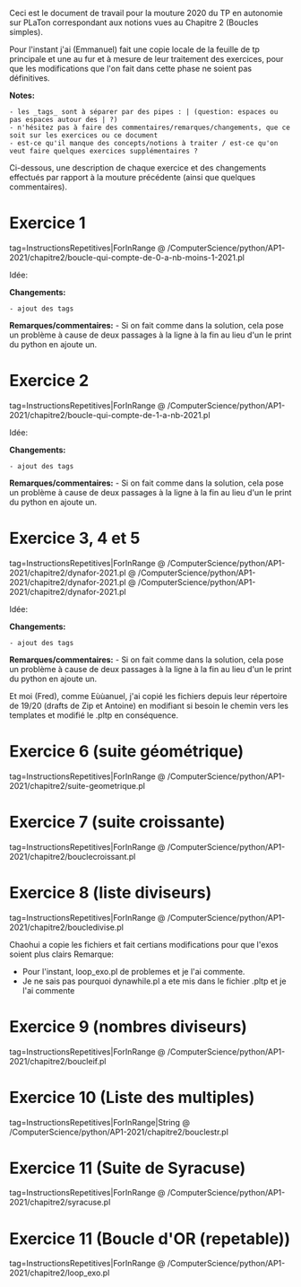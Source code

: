 Ceci est le document de travail pour la mouture 2020 du TP en autonomie sur PLaTon correspondant aux notions vues au Chapitre 2 (Boucles simples).

Pour l'instant j'ai (Emmanuel) fait une copie locale de la feuille de tp principale et une au fur et à mesure de leur traitement des exercices, pour que les modifications que l'on fait dans cette phase ne soient pas définitives.

**Notes:**

    - les _tags_ sont à séparer par des pipes : | (question: espaces ou pas espaces autour des | ?)
    - n'hésitez pas à faire des commentaires/remarques/changements, que ce soit sur les exercices ou ce document
    - est-ce qu'il manque des concepts/notions à traiter / est-ce qu'on veut faire quelques exercices supplémentaires ?


Ci-dessous, une description de chaque exercice et des changements effectués par rapport à la mouture précédente (ainsi que quelques commentaires).

# Exercice 1
tag=InstructionsRepetitives|ForInRange
@ /ComputerScience/python/AP1-2021/chapitre2/boucle-qui-compte-de-0-a-nb-moins-1-2021.pl


Idée: 

**Changements:**

    - ajout des tags

**Remarques/commentaires:**
    - Si on fait comme dans la solution, cela pose un problème à cause de deux passages à la ligne à la fin au lieu d'un le print du python en ajoute un.

# Exercice 2
tag=InstructionsRepetitives|ForInRange
@ /ComputerScience/python/AP1-2021/chapitre2/boucle-qui-compte-de-1-a-nb-2021.pl


Idée: 

**Changements:**

    - ajout des tags

**Remarques/commentaires:**
    - Si on fait comme dans la solution, cela pose un problème à cause de deux passages à la ligne à la fin au lieu d'un le print du python en ajoute un.

# Exercice 3, 4 et 5
tag=InstructionsRepetitives|ForInRange
@ /ComputerScience/python/AP1-2021/chapitre2/dynafor-2021.pl
@ /ComputerScience/python/AP1-2021/chapitre2/dynafor-2021.pl
@ /ComputerScience/python/AP1-2021/chapitre2/dynafor-2021.pl


Idée: 

**Changements:**

    - ajout des tags

**Remarques/commentaires:**
    - Si on fait comme dans la solution, cela pose un problème à cause de deux passages à la ligne à la fin au lieu d'un le print du python en ajoute un.


Et moi (Fred), comme Eùùanuel, j'ai copié les fichiers depuis leur répertoire de 19/20 (drafts de Zip et Antoine) en modifiant si besoin le chemin vers les templates
 et modifié le .pltp en conséquence.

# Exercice 6 (suite géométrique)
 tag=InstructionsRepetitives|ForInRange
@ /ComputerScience/python/AP1-2021/chapitre2/suite-geometrique.pl

# Exercice 7 (suite croissante)
 tag=InstructionsRepetitives|ForInRange
 @ /ComputerScience/python/AP1-2021/chapitre2/bouclecroissant.pl

 # Exercice 8 (liste diviseurs)
 tag=InstructionsRepetitives|ForInRange
@ /ComputerScience/python/AP1-2021/chapitre2/boucledivise.pl



Chaohui a copie les fichiers et fait certians modifications pour que l'exos soient plus clairs
Remarque:
- Pour l'instant, loop_exo.pl de problemes et je l'ai commente.
- Je ne sais pas pourquoi dynawhile.pl a ete mis dans le fichier .pltp et je l'ai commente

# Exercice 9 (nombres diviseurs)
 tag=InstructionsRepetitives|ForInRange
@ /ComputerScience/python/AP1-2021/chapitre2/boucleif.pl

# Exercice 10 (Liste des multiples)
 tag=InstructionsRepetitives|ForInRange|String
@ /ComputerScience/python/AP1-2021/chapitre2/bouclestr.pl

# Exercice 11 (Suite de Syracuse)
 tag=InstructionsRepetitives|ForInRange
@ /ComputerScience/python/AP1-2021/chapitre2/syracuse.pl

# Exercice 11 (Boucle d'OR (repetable))
 tag=InstructionsRepetitives|ForInRange
@ /ComputerScience/python/AP1-2021/chapitre2/loop_exo.pl
